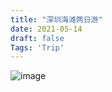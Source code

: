 ```yaml
---
title: "深圳海滩两日游"
date: 2021-05-14
draft: false
Tags: 'Trip'
---
```


![image](https://user-images.githubusercontent.com/26041539/118226031-c3fc3500-b4b8-11eb-9091-2566842c5286.png)

